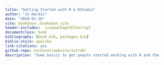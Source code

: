 ```yaml
--- 
title: "Getting Started with R & RStudio"
author: "Jo Hardin"
date: "2020-01-16"
site: bookdown::bookdown_site
header-includes:  \usepackage{blkarray}
documentclass: book
bibliography: [book.bib, packages.bib]
biblio-style: apalike
link-citations: yes
github-repo: hardin47/website/introR/
description: "Some basics to get people started working with R and the tidyverse."
---
```















